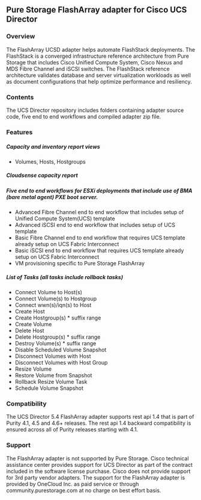 ## Pure Storage FlashArray adapter for Cisco UCS Director


### Overview
The FlashArray UCSD adapter helps automate FlashStack deployments.  The FlashStack is a converged infrastructure reference architecture from Pure Storage that includes Cisco Unified Compute System, Cisco Nexus and MDS Fibre Channel and iSCSI switches.  The FlashStack reference architecture validates database and server virtualization workloads as well as document configurations that help optimize performance and resiliency.

### Contents
The UCS Director repository includes folders containing adapter source code, five end to end workflows and compiled adapter zip file.


### Features

##### Capacity and inventory report views
* Volumes, Hosts, Hostgroups

##### Cloudsense capacity report

##### Five end to end workflows for ESXi deployments that include use of BMA (bare metal agent) PXE boot server.
* Advanced Fibre Channel end to end workflow that includes setup of Unified Compute System(UCS) template
* Advanced iSCSI end to end workflow that includes setup of UCS template
* Basic Fibre Channel end to end workflow that requires UCS template already setup on UCS Fabric Interconnect
* Basic iSCSI end to end workflow that requires UCS template already setup on UCS Fabric Interconnect
* VM provisioning specific to Pure Storage FlashArray

##### List of Tasks (all tasks include rollback tasks)
* Connect Volume to Host(s)
* Connect Volume(s) to Hostgroup
* Connect wwn(s)/iqn(s) to Host
* Create Host
* Create Hostgroup(s) * suffix range
* Create Volume
* Delete Host
* Delete Hostgroup(s) * suffix range
* Destroy Volume(s) * suffix range
* Disable Scheduled Volume Snapshot
* Disconnect Volumes with Host
* Disconnect Volumes with Host Group
* Resize Volume
* Restore Volume from Snapshot
* Rollback Resize Volume Task
* Schedule Volume Snapshot

### Compatibility
The UCS Director 5.4 FlashArray adapter supports rest api 1.4 that is part of Purity 4.1, 4.5 and 4.6+ releases.  The rest api 1.4 backward compatibility is ensured across all of Purity releases starting with 4.1.

### Support
The FlashArray adapter is not supported by Pure Storage.  Cisco technical assistance center provides support for UCS Director as part of the contract included in the software license purchase.  Cisco does not provide support for 3rd party vendor adapters.  The support for the FlashArray adapter is provided by OneCloud Inc. as paid service or through community.purestorage.com at no charge on best effort basis.

